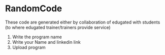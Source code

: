 # RandomCode
These code are generated either by collaboration of edugated with students (to where edugated trainer/trainers provide service)
<ol>
  <li> Write the program name
  <li> Write your Name and linkedin link
  <li> Upload program
